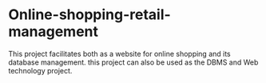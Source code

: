 # Online-shopping-retail-management
This project facilitates both as a website for online shopping and its database management.
this project can also be used as the DBMS and Web technology project. 
